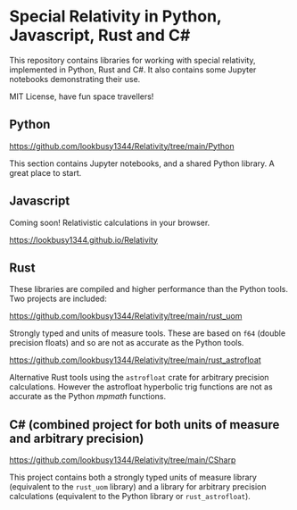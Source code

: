 # Special Relativity in Python, Javascript, Rust and C#

This repository contains libraries for working with special relativity, implemented in Python, Rust and C#. It also contains some Jupyter notebooks demonstrating their use.

MIT License, have fun space travellers!

## Python

https://github.com/lookbusy1344/Relativity/tree/main/Python

This section contains Jupyter notebooks, and a shared Python library. A great place to start.

## Javascript

Coming soon! Relativistic calculations in your browser.

https://lookbusy1344.github.io/Relativity

## Rust

These libraries are compiled and higher performance than the Python tools. Two projects are included:

https://github.com/lookbusy1344/Relativity/tree/main/rust_uom

Strongly typed and units of measure tools. These are based on `f64` (double precision floats) and so are not as accurate as the Python tools.

https://github.com/lookbusy1344/Relativity/tree/main/rust_astrofloat

Alternative Rust tools using the `astrofloat` crate for arbitrary precision calculations. However the astrofloat hyperbolic trig functions are not as accurate as the Python *mpmath* functions.

## C# (combined project for both units of measure and arbitrary precision)

https://github.com/lookbusy1344/Relativity/tree/main/CSharp

This project contains both a strongly typed units of measure library (equivalent to the `rust_uom` library) and a library for arbitrary precision calculations (equivalent to the Python library or `rust_astrofloat`).
